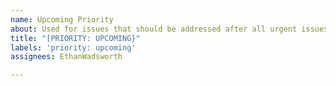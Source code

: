 ```yaml
---
name: Upcoming Priority
about: Used for issues that should be addressed after all urgent issues
title: "[PRIORITY: UPCOMING}"
labels: 'priority: upcoming'
assignees: EthanWadsworth

---
```



